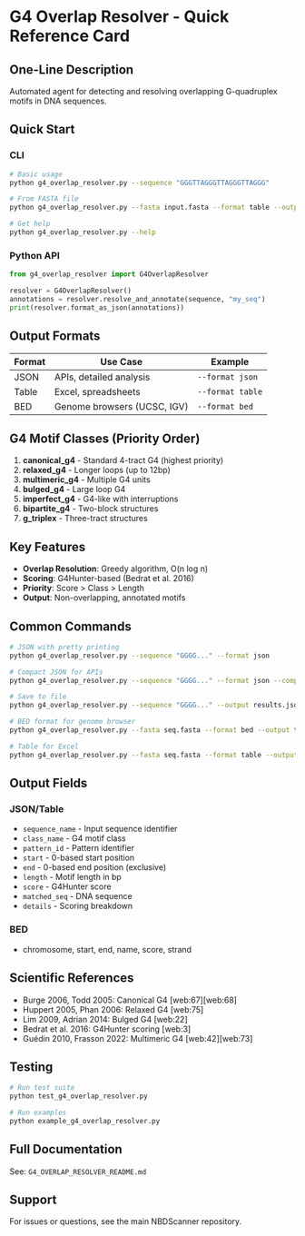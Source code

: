 # G4 Overlap Resolver - Quick Reference Card

## One-Line Description
Automated agent for detecting and resolving overlapping G-quadruplex motifs in DNA sequences.

## Quick Start

### CLI
```bash
# Basic usage
python g4_overlap_resolver.py --sequence "GGGTTAGGGTTAGGGTTAGGG"

# From FASTA file
python g4_overlap_resolver.py --fasta input.fasta --format table --output results.tsv

# Get help
python g4_overlap_resolver.py --help
```

### Python API
```python
from g4_overlap_resolver import G4OverlapResolver

resolver = G4OverlapResolver()
annotations = resolver.resolve_and_annotate(sequence, "my_seq")
print(resolver.format_as_json(annotations))
```

## Output Formats

| Format | Use Case | Example |
|--------|----------|---------|
| JSON | APIs, detailed analysis | `--format json` |
| Table | Excel, spreadsheets | `--format table` |
| BED | Genome browsers (UCSC, IGV) | `--format bed` |

## G4 Motif Classes (Priority Order)

1. **canonical_g4** - Standard 4-tract G4 (highest priority)
2. **relaxed_g4** - Longer loops (up to 12bp)
3. **multimeric_g4** - Multiple G4 units
4. **bulged_g4** - Large loop G4
5. **imperfect_g4** - G4-like with interruptions
6. **bipartite_g4** - Two-block structures
7. **g_triplex** - Three-tract structures

## Key Features

- **Overlap Resolution**: Greedy algorithm, O(n log n)
- **Scoring**: G4Hunter-based (Bedrat et al. 2016)
- **Priority**: Score > Class > Length
- **Output**: Non-overlapping, annotated motifs

## Common Commands

```bash
# JSON with pretty printing
python g4_overlap_resolver.py --sequence "GGGG..." --format json

# Compact JSON for APIs
python g4_overlap_resolver.py --sequence "GGGG..." --format json --compact

# Save to file
python g4_overlap_resolver.py --sequence "GGGG..." --output results.json

# BED format for genome browser
python g4_overlap_resolver.py --fasta seq.fasta --format bed --output track.bed

# Table for Excel
python g4_overlap_resolver.py --fasta seq.fasta --format table --output results.tsv
```

## Output Fields

### JSON/Table
- `sequence_name` - Input sequence identifier
- `class_name` - G4 motif class
- `pattern_id` - Pattern identifier
- `start` - 0-based start position
- `end` - 0-based end position (exclusive)
- `length` - Motif length in bp
- `score` - G4Hunter score
- `matched_seq` - DNA sequence
- `details` - Scoring breakdown

### BED
- chromosome, start, end, name, score, strand

## Scientific References

- Burge 2006, Todd 2005: Canonical G4 [web:67][web:68]
- Huppert 2005, Phan 2006: Relaxed G4 [web:75]
- Lim 2009, Adrian 2014: Bulged G4 [web:22]
- Bedrat et al. 2016: G4Hunter scoring [web:3]
- Guédin 2010, Frasson 2022: Multimeric G4 [web:42][web:73]

## Testing

```bash
# Run test suite
python test_g4_overlap_resolver.py

# Run examples
python example_g4_overlap_resolver.py
```

## Full Documentation

See: `G4_OVERLAP_RESOLVER_README.md`

## Support

For issues or questions, see the main NBDScanner repository.

